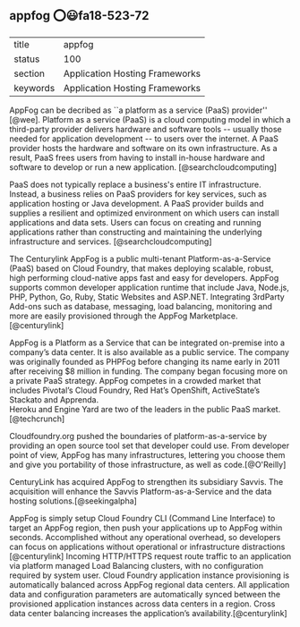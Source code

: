 ## appfog :o::smiley:fa18-523-72


|          |                                |
| -------- | ------------------------------ |
| title    | appfog                         | 
| status   | 100                             |
| section  | Application Hosting Frameworks |
| keywords | Application Hosting Frameworks |


AppFog can be decribed as ``a platform as a service (PaaS) provider'' [@wee]. 
Platform as a service (PaaS) is a cloud computing model in which a third-party
 provider delivers hardware and software tools -- usually those needed for 
 application development -- to users over the internet. A PaaS provider hosts 
 the hardware and software on its own infrastructure. As a result, PaaS frees 
 users from having to install in-house hardware and software to develop or run
 a new application. [@searchcloudcomputing]

PaaS does not typically replace a business's entire IT infrastructure. Instead,
 a business relies on PaaS providers for key services, such as application 
 hosting or Java development. A PaaS provider builds and supplies a resilient
 and optimized environment on which users can install applications and data 
 sets. Users can focus on creating and running applications rather than 
 constructing and maintaining the underlying infrastructure and services.
 [@searchcloudcomputing]

The Centurylink AppFog is a public multi-tenant Platform-as-a-Service (PaaS)
 based on Cloud Foundry, that makes deploying scalable, robust, high
performing cloud-native apps fast and easy for developers. AppFog supports 
common developer application runtime that include
Java, Node.js, PHP, Python, Go, Ruby, Static Websites and ASP.NET. Integrating
 3rdParty Add-ons such as database, messaging,
load balancing, monitoring and more are easily provisioned through the AppFog 
Marketplace.[@centurylink]

AppFog is a Platform as a Service that can be integrated on-premise into a 
company’s data center. It is also available as a public service. The company 
was originally founded as PHPFog before changing its name early in 2011 after
 receiving $8 million in funding.  The company began focusing more on a private
 PaaS strategy. AppFog competes in a crowded market that includes Pivotal’s 
 Cloud Foundry, Red Hat’s OpenShift, ActiveState’s Stackato and Apprenda.  
 Heroku and Engine Yard are two of the leaders in the public PaaS market.
 [@techcrunch]

Cloudfoundry.org pushed the boundaries of platform-as-a-service by providing 
an open source tool set that developer could use. From developer point of view,
AppFog has many infrastructures, lettering you choose them and give you 
portability of those infrastructure, as well as code.[@O'Reilly]

CenturyLink  has acquired AppFog to strengthen its subsidiary Savvis. 
The acquisition will enhance the Savvis Platform-as-a-Service and the data 
hosting solutions.[@seekingalpha]

AppFog is simply setup Cloud Foundry CLI (Command Line Interface) to target an
 AppFog region, then push your applications up to AppFog within
seconds. Accomplished without any operational overhead, so developers can focus
 on applications without operational or infrastructure
distractions [@centurylink]
Incoming HTTP/HTTPS request route traffic to an application via platform 
managed Load Balancing clusters, with no configuration
required by system user. Cloud Foundry application instance provisioning 
is automatically balanced across AppFog regional data centers. All application
 data and
configuration parameters are automatically synced between the provisioned 
application instances across data centers in a region. Cross
data center balancing increases the application’s availability.[@centurylink]
